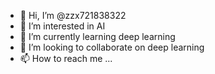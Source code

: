 - 👋 Hi, I’m @zzx721838322
- 👀 I’m interested in AI
- 🌱 I’m currently learning deep learning
- 💞️ I’m looking to collaborate on deep learning
- 📫 How to reach me ...

<!---
zzx721838322/zzx721838322 is a ✨ special ✨ repository because its `README.md` (this file) appears on your GitHub profile.
You can click the Preview link to take a look at your changes.
--->
